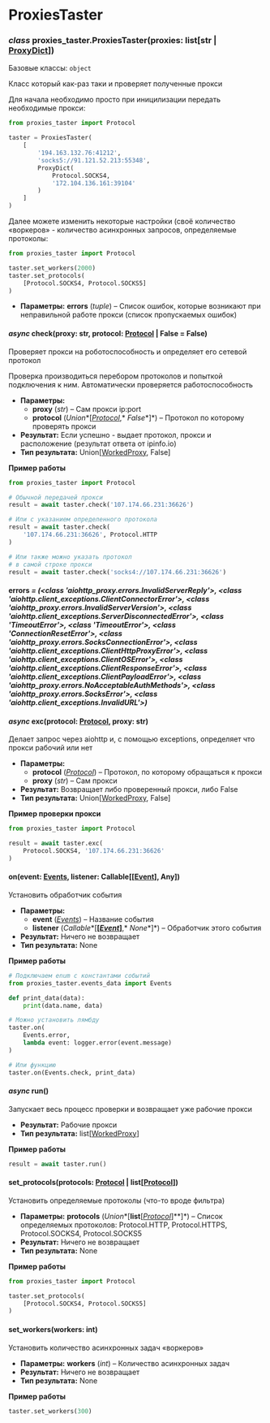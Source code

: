 # ProxiesTaster

### *class* proxies_taster.ProxiesTaster(proxies: list[str | [ProxyDict](types.md#proxies_taster.types.ProxyDict)])

Базовые классы: `object`

Класс который как-раз таки
и проверяет полученные прокси

Для начала необходимо просто при
иницилизации передать необходимые
прокси:

```python
from proxies_taster import Protocol

taster = ProxiesTaster(
    [
        '194.163.132.76:41212',
        'socks5://91.121.52.213:55348',
        ProxyDict(
            Protocol.SOCKS4,
            '172.104.136.161:39104'
        )
    ]
)
```

Далее можете изменить некоторые
настройки (своё количество
«воркеров» - количество асинхронных
запросов, определяемые протоколы:

```python
from proxies_taster import Protocol

taster.set_workers(2000)
taster.set_protocols(
    [Protocol.SOCKS4, Protocol.SOCKS5]
)
```

* **Параметры:**
  **errors** (*tuple*) – Список ошибок, которые возникают
  при неправильной работе прокси (список
  пропускаемых ошибок)

#### *async* check(proxy: str, protocol: [Protocol](types.md#proxies_taster.types.Protocol) | False = False)

Проверяет прокси на роботоспособность
и определяет его сетевой протокол

Проверка производиться перебором
протоколов и попыткой подключения
к ним. Автоматически проверяется
работоспособность

* **Параметры:**
  * **proxy** (*str*) – Сам прокси ip:port
  * **protocol** (*Union**[*[*Protocol*](types.md#proxies_taster.types.Protocol)*,* *False**]*) – Протокол по которому проверять прокси
* **Результат:**
  Если успешно - выдает протокол, прокси
  и расположение (результат ответа от ipinfo.io)
* **Тип результата:**
  Union[[WorkedProxy](types.md#proxies_taster.types.WorkedProxy), False]

**Пример работы**

```python
from proxies_taster import Protocol

# Обычной передачей прокси
result = await taster.check('107.174.66.231:36626')

# Или с указанием определенного протокола
result = await taster.check(
    '107.174.66.231:36626', Protocol.HTTP
)

# Или также можно указать протокол
# в самой строке прокси
result = await taster.check('socks4://107.174.66.231:36626')
```

#### errors *= (<class 'aiohttp_proxy.errors.InvalidServerReply'>, <class 'aiohttp.client_exceptions.ClientConnectorError'>, <class 'aiohttp_proxy.errors.InvalidServerVersion'>, <class 'aiohttp.client_exceptions.ServerDisconnectedError'>, <class 'TimeoutError'>, <class 'TimeoutError'>, <class 'ConnectionResetError'>, <class 'aiohttp_proxy.errors.SocksConnectionError'>, <class 'aiohttp.client_exceptions.ClientHttpProxyError'>, <class 'aiohttp.client_exceptions.ClientOSError'>, <class 'aiohttp.client_exceptions.ClientResponseError'>, <class 'aiohttp.client_exceptions.ClientPayloadError'>, <class 'aiohttp_proxy.errors.NoAcceptableAuthMethods'>, <class 'aiohttp_proxy.errors.SocksError'>, <class 'aiohttp.client_exceptions.InvalidURL'>)*

#### *async* exc(protocol: [Protocol](types.md#proxies_taster.types.Protocol), proxy: str)

Делает запрос через aiohttp
и, с помощью exceptions, определяет
что прокси рабочий или нет

* **Параметры:**
  * **protocol** ([*Protocol*](types.md#proxies_taster.types.Protocol)) – Протокол, по которому обращаться к прокси
  * **proxy** (*str*) – Сам прокси
* **Результат:**
  Возвращает либо
  проверенный прокси, либо False
* **Тип результата:**
  Union[[WorkedProxy](types.md#proxies_taster.types.WorkedProxy), False]

**Пример проверки прокси**

```python
from proxies_taster import Protocol

result = await taster.exc(
    Protocol.SOCKS4, '107.174.66.231:36626'
)
```

#### on(event: [Events](events_data.md#proxies_taster.events_data.Events), listener: Callable[[[Event](events_data.md#proxies_taster.events_data.Event)], Any])

Установить обработчик события

* **Параметры:**
  * **event** ([*Events*](events_data.md#proxies_taster.events_data.Events)) – Название события
  * **listener** (*Callable**[**[*[*Event*](events_data.md#proxies_taster.events_data.Event)*]**,* *None**]*) – Обработчик этого события
* **Результат:**
  Ничего не возвращает
* **Тип результата:**
  None

**Пример работы**

```python
# Подключаем enum с константами событий
from proxies_taster.events_data import Events

def print_data(data):
    print(data.name, data)

# Можно установить лямбду
taster.on(
    Events.error,
    lambda event: logger.error(event.message)
)

# Или функцию
taster.on(Events.check, print_data)
```

#### *async* run()

Запускает весь процесс проверки
и возвращает уже рабочие прокси

* **Результат:**
  Рабочие прокси
* **Тип результата:**
  list[[WorkedProxy](types.md#proxies_taster.types.WorkedProxy)]

**Пример работы**

```python
result = await taster.run()
```

#### set_protocols(protocols: [Protocol](types.md#proxies_taster.types.Protocol) | list[[Protocol](types.md#proxies_taster.types.Protocol)])

Установить определяемые
протоколы (что-то вроде фильтра)

* **Параметры:**
  **protocols** (*Union**[**list**[*[*Protocol*](types.md#proxies_taster.types.Protocol)*]**]*) – Список определяемых протоколов:
  Protocol.HTTP, Protocol.HTTPS,
  Protocol.SOCKS4, Protocol.SOCKS5
* **Результат:**
  Ничего не возвращает
* **Тип результата:**
  None

**Пример работы**

```python
from proxies_taster import Protocol

taster.set_protocols(
    [Protocol.SOCKS4, Protocol.SOCKS5]
)
```

#### set_workers(workers: int)

Установить количество асинхронных
задач «воркеров»

* **Параметры:**
  **workers** (*int*) – Количество асинхронных задач
* **Результат:**
  Ничего не возвращает
* **Тип результата:**
  None

**Пример работы**

```python
taster.set_workers(300)
```
